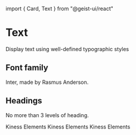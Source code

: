 import { Card, Text } from "@geist-ui/react"

# Text

Display text using well-defined typographic styles

## Font family

Inter, made by Rasmus Anderson.

## Headings

No more than 3 levels of heading.

<Card>
<Text h1>Kiness Elements</Text>
<Text h2>Kiness Elements</Text>
<Text h3>Kiness Elements</Text>
</Card>
